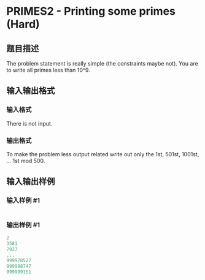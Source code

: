 # PRIMES2 - Printing some primes (Hard)

## 题目描述

The problem statement is really simple (the constraints maybe not). You are to write all primes less than 10^9.

## 输入输出格式

### 输入格式

There is not input.

### 输出格式

To make the problem less output related write out only the 1st, 501st, 1001st, ... 1st mod 500.

## 输入输出样例

### 输入样例 #1

```cpp

```
### 输出样例 #1

```cpp
2
3581
7927
...
999978527
999988747
999999151
```


